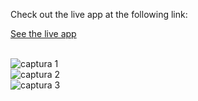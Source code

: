 Check out the live app at the following link:
<br>

<a href="https://control-de-presupuesto-adrian-gette.netlify.app/" style="margin: 0 auto;"> See the live app</a>

<br>

<img src="https://github.com/adrianGette/control-de-presupuesto-ReactApp/blob/main/Captura%201.png" alt="captura 1"/>

<br>

<img src="https://github.com/adrianGette/control-de-presupuesto-ReactApp/blob/main/Captura%202.png" alt="captura 2"/>

<br>

<img src="https://github.com/adrianGette/control-de-presupuesto-ReactApp/blob/main/Captura%203.png" alt="captura 3"/>
